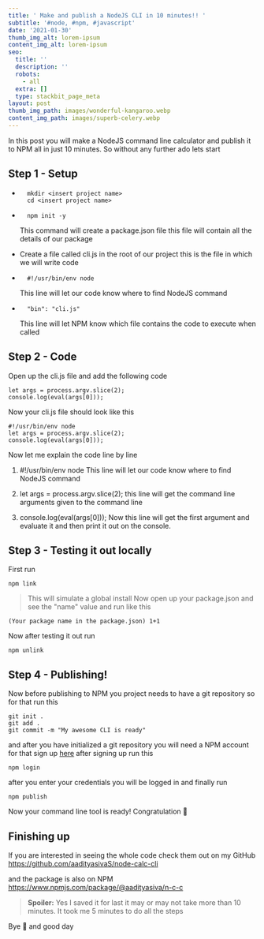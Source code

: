 ```yaml
---
title: ' Make and publish a NodeJS CLI in 10 minutes!! '
subtitle: '#node, #npm, #javascript'
date: '2021-01-30'
thumb_img_alt: lorem-ipsum
content_img_alt: lorem-ipsum
seo:
  title: ''
  description: ''
  robots:
    - all
  extra: []
  type: stackbit_page_meta
layout: post
thumb_img_path: images/wonderful-kangaroo.webp
content_img_path: images/superb-celery.webp
---
```

In this post you will make a NodeJS command line calculator and publish it to NPM all in just 10 minutes. So without any further ado lets start

## Step 1 - Setup

*       mkdir <insert project name>
        cd <insert project name>

*       npm init -y

    This command will create a package.json file this file will   contain all the details of our package

*   Create a file called cli.js in the root of our project this is the file in which we will write code

*       #!/usr/bin/env node

    This line will let our code know where to find NodeJS command

*       "bin": "cli.js"

    This line will let NPM know which file contains the code to execute when called

## Step 2 - Code

Open up the cli.js file and add the following code

    let args = process.argv.slice(2);
    console.log(eval(args[0]));

Now your cli.js file should look like this

    #!/usr/bin/env node
    let args = process.argv.slice(2);
    console.log(eval(args[0]));

Now let me explain the code line by line

1.  \#!/usr/bin/env node This line will let our code know where to find NodeJS command

2.  let args = process.argv.slice(2); this line will get the command line arguments given to the command line

3.  console.log(eval(args\[0])); Now this line will get the first argument and evaluate it and then print it out on the console.

## Step 3 - Testing it out locally

First run

    npm link

> This will simulate a global install
> Now open up your package.json and see the "name" value and run like this

    (Your package name in the package.json) 1+1

Now after testing it out run

    npm unlink

## Step 4 - Publishing!

Now before publishing to NPM you project needs to have a git repository so for that run this

    git init .
    git add .
    git commit -m "My awesome CLI is ready"

and after you have initialized a git repository you will need a NPM account for that sign up [here](https://www.npmjs.com/signup) after signing up run this

    npm login

after you enter your credentials you will be logged in
and finally run

    npm publish

Now your command line tool is ready! Congratulation 🎉

## Finishing up

If you are interested in seeing the whole code check them out on my GitHub
https://github.com/aadityasivaS/node-calc-cli

and the package is also on NPM
https://www.npmjs.com/package/@aadityasiva/n-c-c

> **Spoiler:** Yes I saved it for last it may or may not take more than 10 minutes. It took me 5 minutes to do all the steps

Bye 👋 and good day
